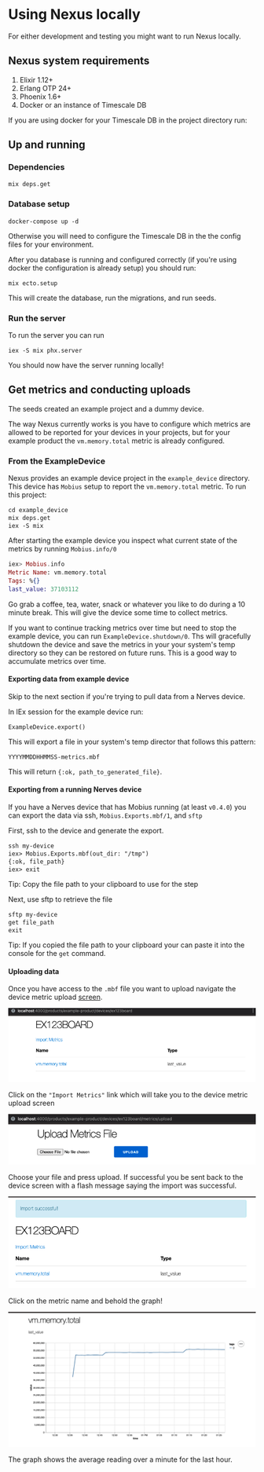 # Using Nexus locally

For either development and testing you might want to run Nexus locally.

## Nexus system requirements

1. Elixir 1.12+
1. Erlang OTP 24+
1. Phoenix 1.6+
1. Docker or an instance of Timescale DB

If you are using docker for your Timescale DB in the project directory run:

## Up and running

### Dependencies

```
mix deps.get
```

### Database setup

```
docker-compose up -d
```

Otherwise you will need to configure the Timescale DB in the the config files
for your environment.

After you database is running and configured correctly (if you're using docker
the configuration is already setup) you should run:

```
mix ecto.setup
```

This will create the database, run the migrations, and run seeds.

### Run the server

To run the server you can run

```
iex -S mix phx.server
```

You should now have the server running locally!

## Get metrics and conducting uploads

The seeds created an example project and a dummy device.

The way Nexus currently works is you have to configure which metrics are allowed
to be reported for your devices in your projects, but for your example product
the `vm.memory.total` metric is already configured.

### From the ExampleDevice

Nexus provides an example device project in the `example_device` directory. This
device has `Mobius` setup to report the `vm.memory.total` metric. To run this
project:

```
cd example_device
mix deps.get
iex -S mix
```

After starting the example device you inspect what current state of the metrics
by running `Mobius.info/0`

```elixir
iex> Mobius.info
Metric Name: vm.memory.total
Tags: %{}
last_value: 37103112
```

Go grab a coffee, tea, water, snack or whatever you like to do during a 10
minute break. This will give the device some time to collect metrics.

If you want to continue tracking metrics over time but need to stop the example
device, you can run `ExampleDevice.shutdown/0`. Ths will gracefully shutdown the
device and save the metrics in your your system's temp directory so they can be
restored on future runs. This is a good way to accumulate metrics over time.

#### Exporting data from example device

Skip to the next section if you're trying to pull data from a Nerves device.

In IEx session for the example device run:

```
ExampleDevice.export()
```

This will export a file in your system's temp director that follows this
pattern:

```
YYYYMMDDHHMMSS-metrics.mbf
```

This will return `{:ok, path_to_generated_file}`.

#### Exporting from a running Nerves device

If you have a Nerves device that has Mobius running (at least `v0.4.0`) you can
export the data via ssh, `Mobius.Exports.mbf/1`, and `sftp`

First, ssh to the device and generate the export.

```
ssh my-device
iex> Mobius.Exports.mbf(out_dir: "/tmp")
{:ok, file_path}
iex> exit
```

Tip: Copy the file path to your clipboard to use for the step

Next, use sftp to retrieve the file

```
sftp my-device
get file_path
exit
```

Tip: If you copied the file path to your clipboard your can paste it into the
console for the `get` command.

#### Uploading data

Once you have access to the `.mbf` file you want to upload navigate the device
metric upload [screen](http://localhost:4000/products/example-product/devices/ex123board).

![Device Metric screen](assets/device-screen.png)

Click on the `"Import Metrics"` link which will take you to the device metric
upload screen

![Device metric upload](assets/device-metric-upload-screen.png)

Choose your file and press upload. If successful you be sent back to the device
screen with a flash message saying the import was successful.

![Import success device screen](assets/import-success-screen.png)

Click on the metric name and behold the graph!

![Metric graph screen](assets/metric-graph-screen.png)

The graph shows the average reading over a minute for the last hour.

